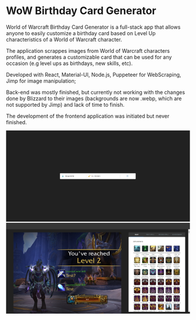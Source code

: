 # WoW Birthday Card Generator

World of Warcraft Birthday Card Generator is a full-stack app that allows anyone to easily customize a birthday card based on Level Up characteristics of a World of Warcraft character. 

The application scrappes images from World of Warcraft characters profiles, and generates a customizable card that can be used for any occasion (e.g level ups as birthdays, new skills, etc).

Developed with React, Material-UI, Node.js, Puppeteer for WebScraping, Jimp for image manipulation;

Back-end was mostly finished, but currently not working with the changes done by Blizzard to their images (backgrounds are now .webp, which are not supported by Jimp) and lack of time to finish.

The development of the frontend application was initiated but never finished.


![image1](https://github.com/rubenavrebelo/WoW-Birthday-Card-Generator/blob/master/client/public/homescreen.jpg)
![image2](https://github.com/rubenavrebelo/WoW-Birthday-Card-Generator/blob/master/client/public/mainscreen.jpg)
